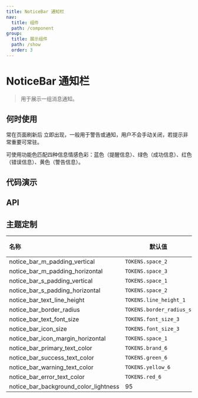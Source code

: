 ```yaml
---
title: NoticeBar 通知栏
nav:
  title: 组件
  path: /component
group:
  title: 展示组件
  path: /show
  order: 3
---
```


# NoticeBar 通知栏

> 用于展示一组消息通知。

## 何时使用

常在页面刷新后 立即出现，一般用于警告或通知，用户不会手动关闭，若提示非常重要可常驻。

可使用功能色匹配四种信息情感色彩：蓝色（提醒信息）、绿色（成功信息）、红色（错误信息）、黄色（警告信息）。

## 代码演示

<code src="./__fixtures__/base.tsx"></code>

<code src="./__fixtures__/status.tsx"></code>

<code src="./__fixtures__/size.tsx"></code>

<code src="./__fixtures__/mode.tsx"></code>

<code src="./__fixtures__/custom.tsx"></code>

## API

<API hideTitle src="./notice-bar.tsx"></API>

## 主题定制

| 名称                                  | 默认值                   | 描述 |
| :------------------------------------ | ------------------------ | ---- |
| notice_bar_m_padding_vertical         | `TOKENS.space_2`         | -    |
| notice_bar_m_padding_horizontal       | `TOKENS.space_3`         | -    |
| notice_bar_s_padding_vertical         | `TOKENS.space_1`         | -    |
| notice_bar_s_padding_horizontal       | `TOKENS.space_2`         | -    |
| notice_bar_text_line_height           | `TOKENS.line_height_1`   | -    |
| notice_bar_border_radius              | `TOKENS.border_radius_s` | -    |
| notice_bar_text_font_size             | `TOKENS.font_size_3`     | -    |
| notice_bar_icon_size                  | `TOKENS.font_size_3`     | -    |
| notice_bar_icon_margin_horizontal     | `TOKENS.space_1`         | -    |
| notice_bar_primary_text_color         | `TOKENS.brand_6`         | -    |
| notice_bar_success_text_color         | `TOKENS.green_6`         | -    |
| notice_bar_warning_text_color         | `TOKENS.yellow_6`        | -    |
| notice_bar_error_text_color           | `TOKENS.red_6`           | -    |
| notice_bar_background_color_lightness | 95                       | -    |
